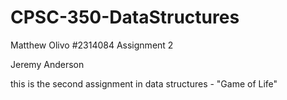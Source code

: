 # CPSC-350-DataStructures


Matthew Olivo
#2314084
Assignment 2

Jeremy Anderson

this is the second assignment in data structures - "Game of Life"
